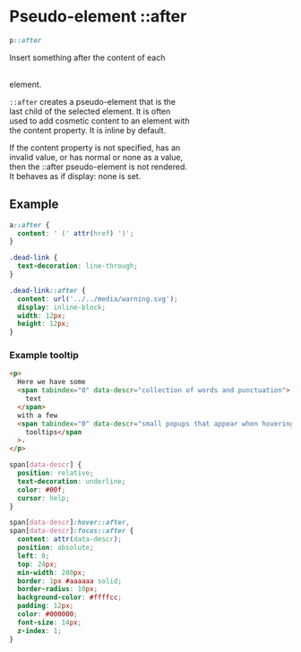 # Pseudo-element ::after

```css
p::after
```
Insert something after the content of each <p>  
element.

`::after` creates a pseudo-element that is the  
last child of the selected element. It is often  
used to add cosmetic content to an element with  
the content property. It is inline by default.

If the content property is not specified, has an  
invalid value, or has normal or none as a value,  
then the ::after pseudo-element is not rendered.  
It behaves as if display: none is set.

## Example

```css
a::after {
  content: ' (' attr(href) ')';
}

.dead-link {
  text-decoration: line-through;
}

.dead-link::after {
  content: url('../../media/warning.svg');
  display: inline-block;
  width: 12px;
  height: 12px;
}
```

### Example tooltip

```html
<p>
  Here we have some
  <span tabindex="0" data-descr="collection of words and punctuation">
    text
  </span>
  with a few
  <span tabindex="0" data-descr="small popups that appear when hovering">
    tooltips</span
  >.
</p>
```

```css
span[data-descr] {
  position: relative;
  text-decoration: underline;
  color: #00f;
  cursor: help;
}

span[data-descr]:hover::after,
span[data-descr]:focus::after {
  content: attr(data-descr);
  position: absolute;
  left: 0;
  top: 24px;
  min-width: 200px;
  border: 1px #aaaaaa solid;
  border-radius: 10px;
  background-color: #ffffcc;
  padding: 12px;
  color: #000000;
  font-size: 14px;
  z-index: 1;
}
```
